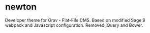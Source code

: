 # newton
Developer theme for Grav - Flat-File CMS. Based on modified Sage 9 webpack and Javascript configuration. Removed jQuery and Bower.
